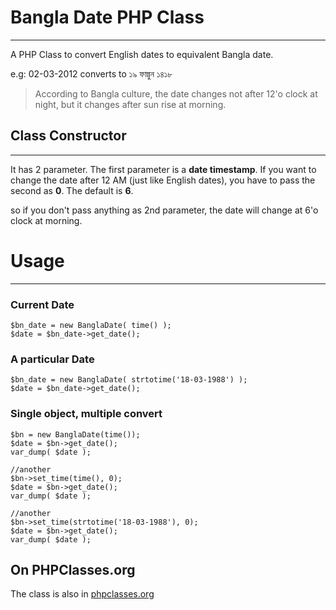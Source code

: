 # Bangla Date PHP Class #
******************

A PHP Class to convert English dates to equivalent Bangla date.

e.g: 02-03-2012 converts to ১৯ ফাল্গুন ১৪১৮

> According to Bangla culture, the date changes not after 12'o clock at night, but it changes after sun rise at morning.

## Class Constructor
***
It has 2 parameter. The first parameter is a **date timestamp**. If you want to change the date after 12 AM (just like English dates), you have to pass the second as **0**. The default is **6**.

so if you don't pass anything as 2nd parameter, the date will change at 6'o clock at morning.

# Usage
***

### Current Date
    $bn_date = new BanglaDate( time() );
    $date = $bn_date->get_date();


### A particular Date
    $bn_date = new BanglaDate( strtotime('18-03-1988') );
    $date = $bn_date->get_date();

### Single object, multiple convert
    $bn = new BanglaDate(time());
    $date = $bn->get_date();
    var_dump( $date );

    //another
    $bn->set_time(time(), 0);
    $date = $bn->get_date();
    var_dump( $date );

    //another
    $bn->set_time(strtotime('18-03-1988'), 0);
    $date = $bn->get_date();
    var_dump( $date );

## On PHPClasses.org
The class is also in [phpclasses.org](http://www.phpclasses.org/browse/package/6120.html)
